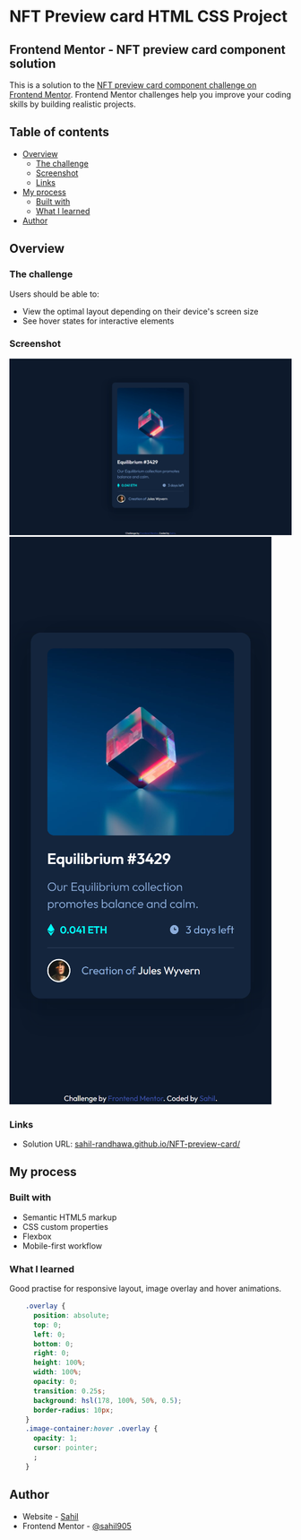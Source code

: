 # NFT Preview card HTML CSS Project

## Frontend Mentor - NFT preview card component solution

This is a solution to the [NFT preview card component challenge on Frontend Mentor](https://www.frontendmentor.io/challenges/nft-preview-card-component-SbdUL_w0U). Frontend Mentor challenges help you improve your coding skills by building realistic projects. 

## Table of contents

- [Overview](#overview)
  - [The challenge](#the-challenge)
  - [Screenshot](#screenshot)
  - [Links](#links)
- [My process](#my-process)
  - [Built with](#built-with)
  - [What I learned](#what-i-learned)
- [Author](#author)


## Overview

### The challenge

Users should be able to:

- View the optimal layout depending on their device's screen size
- See hover states for interactive elements

### Screenshot

![Desktop](./screenshot_desktop.png)
![Mobile](./screenshot_mobile.png)


### Links

- Solution URL: [sahil-randhawa.github.io/NFT-preview-card/](https://sahil-randhawa.github.io/NFT-preview-card/)
## My process

### Built with

- Semantic HTML5 markup
- CSS custom properties
- Flexbox
- Mobile-first workflow


### What I learned

Good practise for responsive layout, image overlay and hover animations.

```css
    .overlay {
      position: absolute;
      top: 0;
      left: 0;
      bottom: 0;
      right: 0;
      height: 100%;
      width: 100%;
      opacity: 0;
      transition: 0.25s;
      background: hsl(178, 100%, 50%, 0.5);
      border-radius: 10px;
    }
    .image-container:hover .overlay {
      opacity: 1;
      cursor: pointer;
      ;
    }
```


## Author

- Website - [Sahil](https://www.artoonal.com)
- Frontend Mentor - [@sahil905](https://www.frontendmentor.io/profile/sahil905)


